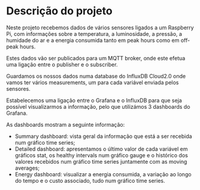 # Descrição do projeto

Neste projeto recebemos dados de vários sensores ligados a um Raspberry Pi, com informações sobre a temperatura, a luminosidade, a pressão, a humidade do ar e a energia consumida tanto em peak hours como em off-peak hours. 

Estes dados vão ser publicados para um MQTT broker, onde este efetua uma ligação entre o publisher e o subscriber.

Guardamos os nossos dados numa database do InfluxDB Cloud2.0 onde vamos ter vários measurements, um para cada variável enviada pelos sensores.

Estabelecemos uma ligação entre o Grafana e o InfluxDB para que seja possível visualizarmos a informação, pelo que utilizámos 3 dashboards do Grafana. 

As dashboards mostram a seguinte informação:
- Summary dashboard: vista geral da informação que está a ser recebida num gráfico time series; 
- Detailed dashboard: apresentamos o último valor de cada variável em gráficos stat, os healthy intervals num gráfico gauge e o histórico dos valores recebidos num gráfico time series juntamente com as moving averages;
- Energy dashboard: visualizar a energia consumida, a variação ao longo do tempo e o custo associado, tudo num gráfico time series.
